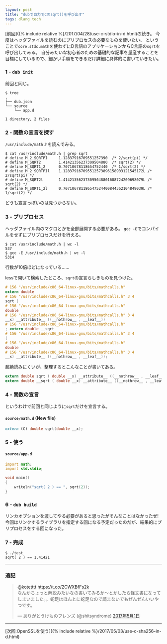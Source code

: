 ```yaml
---
layout: post
title: "dubで自力でCのsqrt()を呼び出す"
tags: dlang tech
---
```


[前回]({% include relative %}/2017/04/28/use-c-stdio-in-d.html)の続き。
今度はヘッダファイルを読むのにプリプロセスの必要なものを使いたい、
ということで`core.stdc.math`を使わずにD言語のアプリケーションからC言語の`sqrt`を呼び出してみる。
自分みたいな初心者のための基礎的な記事を量産することを目標にしているので、細かい手順をできるだけ詳細に具体的に書いていきたい。

### 1 - `dub init`

前回と同じ。

```console
$ tree
.
├── dub.json
└── source
    └── app.d

1 directory, 2 files
```

### 2 - 関数の宣言を探す

`/usr/include/math.h`を読んでみる。

```console
$ cat /usr/include/math.h | grep sqrt
# define M_2_SQRTPI     1.12837916709551257390  /* 2/sqrt(pi) */
# define M_SQRT2        1.41421356237309504880  /* sqrt(2) */
# define M_SQRT1_2      0.70710678118654752440  /* 1/sqrt(2) */
# define M_2_SQRTPIl    1.128379167095512573896158903121545172L /* 2/sqrt(pi) */
# define M_SQRT2l       1.414213562373095048801688724209698079L /* sqrt(2) */
# define M_SQRT1_2l     0.707106781186547524400844362104849039L /* 1/sqrt(2) */
```

どうも宣言っぽいのは見つからない。

### 3 - プリプロセス

ヘッダファイル内のマクロとかを全部展開する必要がある。
`gcc -E`でコンパイルをせずにプリプロセスだけを行える。

```console
$ cat /usr/include/math.h | wc -l
537
$ gcc -E /usr/include/math.h | wc -l
5314
```

行数が10倍ほどになっている……

lessで開いて検索したところ、`sqrt`の宣言らしきものを見つけた。

```c
# 156 "/usr/include/x86_64-linux-gnu/bits/mathcalls.h"
extern double
# 156 "/usr/include/x86_64-linux-gnu/bits/mathcalls.h" 3 4
sqrt (
# 156 "/usr/include/x86_64-linux-gnu/bits/mathcalls.h"
double
# 156 "/usr/include/x86_64-linux-gnu/bits/mathcalls.h" 3 4
__x) __attribute__ ((__nothrow__ , __leaf__))
# 156 "/usr/include/x86_64-linux-gnu/bits/mathcalls.h"
; extern double __sqrt
# 156 "/usr/include/x86_64-linux-gnu/bits/mathcalls.h" 3 4
(
# 156 "/usr/include/x86_64-linux-gnu/bits/mathcalls.h"
double
# 156 "/usr/include/x86_64-linux-gnu/bits/mathcalls.h" 3 4
__x) __attribute__ ((__nothrow__ , __leaf__));
```

超絶読みにくいが、整理するとこんなことが書いてある。

```c
extern double sqrt ( double __x) __attribute__ ((__nothrow__ , __leaf__));
extern double __sqrt ( double __x) __attribute__ ((__nothrow__ , __leaf__));
```

### 4 - 関数の宣言

というわけで前回と同じように`sqrt`だけを宣言する。

#### `source/math.d` (New file)

```d
extern (C) double sqrt(double __x);
```

### 5 - 使う

#### `source/app.d`

```d
import math;
import std.stdio;

void main()
{
	writeln("sqrt( 2 ) == ", sqrt(2));
}
```

### 6 - `dub build`

リンカオプションを渡してやる必要があると思ったがそんなことはなかったぜ!
今回はリンクするライブラリを指定する回になる予定だったのだが、結果的にプリプロセスをする回になった。

### 7 - 完成

```console
$ ./test
sqrt( 2 ) == 1.41421
```

---

### 追記

<blockquote class="twitter-tweet" data-lang="ja"><p lang="ja" dir="ltr"><a href="https://twitter.com/kotetttt">@kotetttt</a> <a href="https://t.co/2CWXBfFs2k">https://t.co/2CWXBfFs2k</a><br>なんかちょっと解説みたいなの書いてみるか〜とかしたら怪文書になってしまいました。。蛇足はほんとに蛇足なので読まないでもぜんぜんいいやつです。</p>&mdash; ありがとうけものフレンズ (@shitsyndrome) <a href="https://twitter.com/shitsyndrome/status/859101734173458433">2017年5月1日</a></blockquote>
<script async src="//platform.twitter.com/widgets.js" charset="utf-8"></script>

---

[次回:OpenSSLを使う]({% include relative %}/2017/05/03/use-c-sha256-in-d.html)
